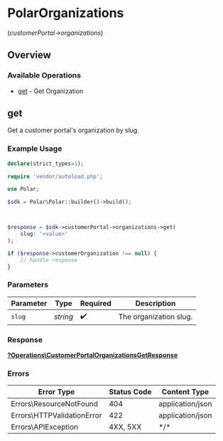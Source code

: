 # PolarOrganizations
(*customerPortal->organizations*)

## Overview

### Available Operations

* [get](#get) - Get Organization

## get

Get a customer portal's organization by slug.

### Example Usage

<!-- UsageSnippet language="php" operationID="customer_portal:organizations:get" method="get" path="/v1/customer-portal/organizations/{slug}" -->
```php
declare(strict_types=1);

require 'vendor/autoload.php';

use Polar;

$sdk = Polar\Polar::builder()->build();



$response = $sdk->customerPortal->organizations->get(
    slug: '<value>'
);

if ($response->customerOrganization !== null) {
    // handle response
}
```

### Parameters

| Parameter              | Type                   | Required               | Description            |
| ---------------------- | ---------------------- | ---------------------- | ---------------------- |
| `slug`                 | *string*               | :heavy_check_mark:     | The organization slug. |

### Response

**[?Operations\CustomerPortalOrganizationsGetResponse](../../Models/Operations/CustomerPortalOrganizationsGetResponse.md)**

### Errors

| Error Type                 | Status Code                | Content Type               |
| -------------------------- | -------------------------- | -------------------------- |
| Errors\ResourceNotFound    | 404                        | application/json           |
| Errors\HTTPValidationError | 422                        | application/json           |
| Errors\APIException        | 4XX, 5XX                   | \*/\*                      |